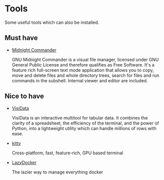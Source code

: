 # Tools

Some useful tools which can also be installed.

## Must have

- [Midnight Commander](https://midnight-commander.org)
  
  GNU Midnight Commander is a visual file manager, licensed under GNU General Public License and therefore qualifies as Free Software. It's a feature rich full-screen text mode application that allows you to copy, move and delete files and whole directory trees, search for files and run commands in the subshell. Internal viewer and editor are included.


## Nice to have

- [VisiData](https://www.visidata.org)
  
  VisiData is an interactive multitool for tabular data. It combines the clarity of a spreadsheet, the efficiency of the terminal, and the power of Python, into a lightweight utility which can handle millions of rows with ease.

- [kitty](https://github.com/kovidgoyal/kitty)

  Cross-platform, fast, feature-rich, GPU based terminal

- [LazyDocker](https://github.com/jesseduffield/lazydocker)

  The lazier way to manage everything docker
